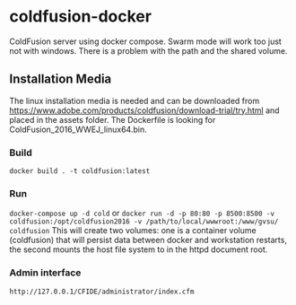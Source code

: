 # coldfusion-docker
ColdFusion server  using docker compose.  Swarm mode will work too just not with windows. There is a problem with the path and the shared volume.

## Installation Media
The linux installation media is needed and can be downloaded from https://www.adobe.com/products/coldfusion/download-trial/try.html and placed in the assets folder. The Dockerfile is looking for ColdFusion_2016_WWEJ_linux64.bin.

### Build
`docker build . -t coldfusion:latest`

### Run
`docker-compose up -d cold`
or
`docker run -d -p 80:80 -p 8500:8500 -v coldfusion:/opt/coldfusion2016 -v /path/to/local/wwwroot:/www/gvsu/ coldfusion`
This will create two volumes: one is a container volume (coldfusion) that will persist data between docker and workstation restarts, the second mounts the host file system to in the httpd document root.

### Admin interface
`http://127.0.0.1/CFIDE/administrator/index.cfm`

